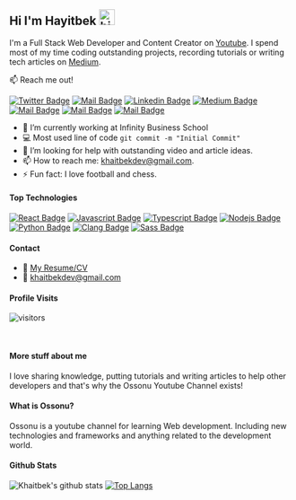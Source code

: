 ## Hi I'm Hayitbek <img src="https://user-images.githubusercontent.com/1303154/88677602-1635ba80-d120-11ea-84d8-d263ba5fc3c0.gif" width="28px" height="28px" alt="hi">

I'm a Full Stack Web Developer and Content Creator on [Youtube](https://www.youtube.com/channel/UCQYRaNgKXpSgnTNMJm5bBNA). I spend most of my time coding outstanding projects, recording tutorials or writing tech articles on [Medium](https://medium.com/@khaitbekdev).

:mailbox: Reach me out!

[![Twitter Badge](https://img.shields.io/badge/-@khaitbek-1ca0f1?style=flat&labelColor=1ca0f1&logo=twitter&logoColor=white&link=https://twitter.com/HayitbekD)](https://twitter.com/HayitbekD) [![Mail Badge](https://img.shields.io/badge/-Ossonu-e74c3c?style=flat&labelColor=e74c3c&logo=youtube&logoColor=white)](https://www.youtube.com/channel/UCQYRaNgKXpSgnTNMJm5bBNA) [![Linkedin Badge](https://img.shields.io/badge/-Hayitbek_Yusupov-0e76a8?style=flat&labelColor=0e76a8&logo=linkedin&logoColor=white)](https://www.linkedin.com/in/hayitbek-yusupov-a640a7226/) [![Medium Badge](https://img.shields.io/badge/-Hayitbek_Yusupov-salad?style=flat&labelColor=salad&logo=medium&logoColor=white)](https://medium.com/@khaitbekdev) [![Mail Badge](https://img.shields.io/badge/-@hayitbek__developer-e84393?style=flat&labelColor=e84393&logo=instagram&logoColor=white)](https://www.instagram.com/hayitbek_developer/) [![Mail Badge](https://img.shields.io/badge/-@hayitbek__developer-darkcyan?style=flat&labelColor=darkcyan&logo=telegram&logoColor=white)](https://t.me/khaitbekdev) [![Mail Badge](https://img.shields.io/badge/-khaitbekdev-c0392b?style=flat&labelColor=c0392b&logo=gmail&logoColor=white)](mailto:khaitbekdev@gmail.com)

<!-- TODO: Add last video link -->

- 🔭 I’m currently working at Infinity Business School
- :computer: Most used line of code `git commit -m "Initial Commit"`
- 🤔 I’m looking for help with outstanding video and article ideas.
- 📫 How to reach me: khaitbekdev@gmail.com.
- ⚡ Fun fact: I love football and chess.

#### Top Technologies

<!-- TODO: Make technologies links takes you to repositories -->

[![React Badge](https://img.shields.io/badge/-React-61DBFB?style=for-the-badge&labelColor=black&logo=react&logoColor=61DBFB)](#) [![Javascript Badge](https://img.shields.io/badge/-Javascript-F0DB4F?style=for-the-badge&labelColor=black&logo=javascript&logoColor=F0DB4F)](#) [![Typescript Badge](https://img.shields.io/badge/-Typescript-007acc?style=for-the-badge&labelColor=black&logo=typescript&logoColor=007acc)](#) [![Nodejs Badge](https://img.shields.io/badge/-Nodejs-3C873A?style=for-the-badge&labelColor=black&logo=node.js&logoColor=3C873A)](#) [![Python Badge](https://img.shields.io/badge/-python-007acc?style=for-the-badge&labelColor=black&logo=python&logoColor=007acc)](#) [![Clang Badge](https://img.shields.io/badge/-Clang-007acc?style=for-the-badge&labelColor=black&logo=c&logoColor=007acc)](#) [![Sass Badge](https://img.shields.io/badge/-SCSS-crimson?style=for-the-badge&labelColor=black&logo=sass&logoColor=crimson)](#)

<!-- ### Articles

[<img align="left" alt="React" width="26px" src="https://raw.githubusercontent.com/github/explore/80688e429a7d4ef2fca1e82350fe8e3517d3494d/topics/react/react.png" />][reactplaylist]

[<img align="left" alt="HTML5" width="26px" src="https://raw.githubusercontent.com/github/explore/80688e429a7d4ef2fca1e82350fe8e3517d3494d/topics/html/html.png" />][htmltutorial]

[<img align="left" alt="JavaScript" width="26px" src="https://raw.githubusercontent.com/github/explore/80688e429a7d4ef2fca1e82350fe8e3517d3494d/topics/javascript/javascript.png" />][javascripttutorial]

[<img align="left" alt="Visual Studio Code" width="26px" src="https://raw.githubusercontent.com/github/explore/80688e429a7d4ef2fca1e82350fe8e3517d3494d/topics/visual-studio-code/visual-studio-code.png" />][vscodetutorial]

<img align="left" alt="Sass" width="26px" src="https://raw.githubusercontent.com/github/explore/80688e429a7d4ef2fca1e82350fe8e3517d3494d/topics/sass/sass.png" />

<img align="left" alt="Node.js" width="26px" src="https://raw.githubusercontent.com/github/explore/80688e429a7d4ef2fca1e82350fe8e3517d3494d/topics/nodejs/nodejs.png" />

<img align="left" alt="SQL" width="26px" src="https://raw.githubusercontent.com/github/explore/80688e429a7d4ef2fca1e82350fe8e3517d3494d/topics/sql/sql.png" />

<img align="left" alt="MySQL" width="26px" src="https://raw.githubusercontent.com/github/explore/80688e429a7d4ef2fca1e82350fe8e3517d3494d/topics/mysql/mysql.png" />

<img align="left" alt="Git" width="26px" src="https://raw.githubusercontent.com/github/explore/80688e429a7d4ef2fca1e82350fe8e3517d3494d/topics/git/git.png" />

<img align="left" alt="MongoDB" width="26px" src="https://raw.githubusercontent.com/github/explore/80688e429a7d4ef2fca1e82350fe8e3517d3494d/topics/mongodb/mongodb.png" />

<br />
<br /> -->

#### Contact
- :paperclip: [My Resume/CV](https://docs.google.com/document/d/1EOuzjfVAI4l6Wdcr1uSK4Pgir5-fLe5lxMekA_9vb-o/edit?usp=sharing)
- :email: khaitbekdev@gmail.com


#### Profile Visits 

![visitors](https://visitor-badge.glitch.me/badge?page_id=khaitbek.khaitbek)

<br >

#### More stuff about me

I love sharing knowledge, putting tutorials and writing articles to help other developers and that's why the Ossonu Youtube Channel exists!

#### What is Ossonu?

Ossonu is a youtube channel for learning Web development. Including new technologies and frameworks and anything related to the development world.


#### Github Stats

![Khaitbek's github stats](https://github-readme-stats.vercel.app/api?username=khaitbek&count_private=true&theme=tokyonight&hide=contribs,prs)
[![Top Langs](https://github-readme-stats.vercel.app/api/top-langs/?username=khaitbek)](https://github.com/khaitbek/github-readme-stats)


[reactplaylist]: https://www.youtube.com/watch?v=KxXXEL-k47Y&list=PLvXDmnBbOF7RnYiZvDwl2Pzcs2kfi10wd
[vscodetutorial]: https://www.youtube.com/watch?v=Bkie2ai8qeE&t=8s
[htmltutorial]: https://www.youtube.com/watch?v=VK6MXVxOsws&t=27s
[javascripttutorial]: https://www.youtube.com/watch?v=D-LHKvmX37E
